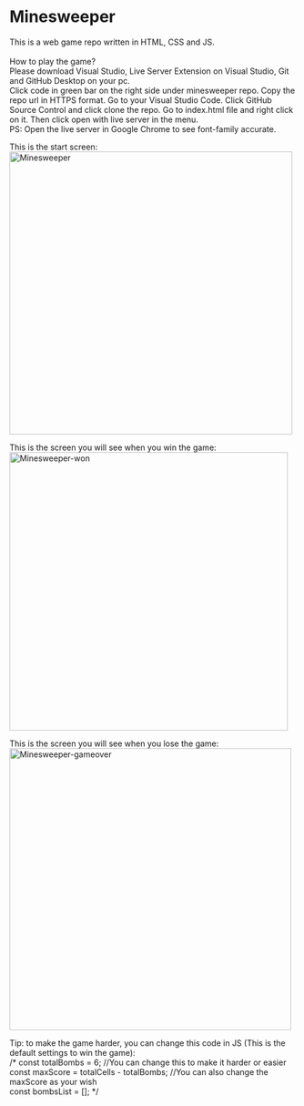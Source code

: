 # Minesweeper
This is a web game repo written in HTML, CSS and JS.<br /><br />
How to play the game?<br />
Please download Visual Studio, Live Server Extension on Visual Studio, Git and GitHub Desktop on your pc. <br />
Click code in green bar on the right side under minesweeper repo. Copy the repo url in HTTPS format. Go to your Visual Studio Code. Click GitHub Source Control and click clone the repo. Go to index.html file and right click on it. Then click open with live server in the menu. <br />
PS: Open the live server in Google Chrome to see font-family accurate. <br />

This is the start screen: <br />
<img width="497" alt="Minesweeper" src="https://github.com/tolueng/minesweeper/assets/137485297/100770c3-2beb-4327-87df-fc6fef334a9f"> <br />

This is the screen you will see when you win the game: <br />
<img width="489" alt="Minesweeper-won" src="https://github.com/tolueng/minesweeper/assets/137485297/d6796fa9-99a0-43ab-ba99-fb00854b1bc8"> <br />

This is the screen you will see when you lose the game: <br />
<img width="495" alt="Minesweeper-gameover" src="https://github.com/tolueng/minesweeper/assets/137485297/4610a7b4-ab51-4138-aa9b-467716db3de9"> <br />

Tip: to make the game harder, you can change this code in JS (This is the default settings to win the game): <br />
/* const totalBombs = 6; //You can change this to make it harder or easier <br />
const maxScore = totalCells - totalBombs; //You can also change the maxScore as your wish <br />
const bombsList = []; */
